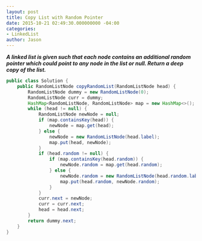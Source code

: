 ```yaml
---
layout: post
title: Copy List with Random Pointer
date: 2015-10-21 02:49:30.000000000 -04:00
categories:
- LinkedList
author: Jason
---
```

<p><strong><em>A linked list is given such that each node contains an additional random pointer which could point to any node in the list or null. Return a deep copy of the list.</em></strong></p>


``` java
public class Solution {
    public RandomListNode copyRandomList(RandomListNode head) {
        RandomListNode dummy = new RandomListNode(0);
        RandomListNode curr = dummy;
        HashMap<RandomListNode, RandomListNode> map = new HashMap<>();
        while (head != null) {
            RandomListNode newNode = null;
            if (map.containsKey(head)) {
                newNode = map.get(head);
            } else {
                newNode = new RandomListNode(head.label);
                map.put(head, newNode);
            }            
            if (head.random != null) {
                if (map.containsKey(head.random)) {
                    newNode.random = map.get(head.random);
                } else {
                    newNode.random = new RandomListNode(head.random.label);
                    map.put(head.random, newNode.random);
                }
            }
            curr.next = newNode;
            curr = curr.next;
            head = head.next;
        }
        return dummy.next;
    }
}
```
